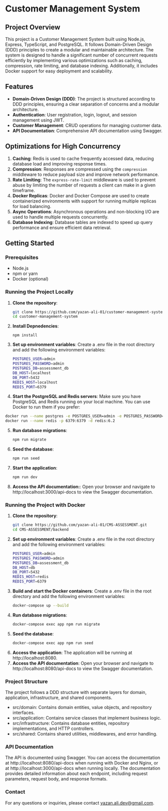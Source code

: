 # Customer Management System

## Project Overview

This project is a Customer Management System built using Node.js, Express, TypeScript, and PostgreSQL. It follows Domain-Driven Design (DDD) principles to create a modular and maintainable architecture. The system is designed to handle a significant number of concurrent requests efficiently by implementing various optimizations such as caching, compression, rate limiting, and database indexing. Additionally, it includes Docker support for easy deployment and scalability.

## Features

- **Domain-Driven Design (DDD)**: The project is structured according to DDD principles, ensuring a clear separation of concerns and a modular architecture.
- **Authentication**: User registration, login, logout, and session management using JWT.
- **Customer Management**: CRUD operations for managing customer data.
- **API Documentation**: Comprehensive API documentation using Swagger.

## Optimizations for High Concurrency

1. **Caching**: Redis is used to cache frequently accessed data, reducing database load and improving response times.
2. **Compression**: Responses are compressed using the `compression` middleware to reduce payload size and improve network performance.
3. **Rate Limiting**: The `express-rate-limit` middleware is used to prevent abuse by limiting the number of requests a client can make in a given timeframe.
4. **Docker Replicas**: Docker and Docker Compose are used to create containerized environments with support for running multiple replicas for load balancing.
5. **Async Operations**: Asynchronous operations and non-blocking I/O are used to handle multiple requests concurrently.
6. **Database Indexing**: Database tables are indexed to speed up query performance and ensure efficient data retrieval.

## Getting Started

### Prerequisites

- Node.js
- npm or yarn
- Docker (optional)

### Running the Project Locally

1. **Clone the repository**:
   ```bash
   git clone https://github.com/yazan-ali-01/customer-management-system.git
   cd customer-management-system
   ```
   
2. **Install Depnedencies**:
    ```
    npm install
    ```
3. **Set up environment variables**:
    Create a .env file in the root directory and add the following environment variables:
    ```bash
    POSTGRES_USER=admin
    POSTGRES_PASSWORD=admin
    POSTGRES_DB=assessment_db
    DB_HOST=localhost
    DB_PORT=5432
    REDIS_HOST=localhost
    REDIS_PORT=6379
    ```
4. **Start the PostgreSQL and Redis servers**:
Make sure you have PostgreSQL and Redis running on your local machine. You can use Docker to run them if you prefer:
  ```bash
  docker run --name postgres -e POSTGRES_USER=admin -e POSTGRES_PASSWORD=admin -e POSTGRES_DB=assessment_db -p 5432:5432 -d postgres:13
  docker run --name redis -p 6379:6379 -d redis:6.2
```
5. **Run database migrations**:
    ```bash
    npm run migrate
    ```
6. **Seed the database**:
    ```bash
    npm run seed
    ```
7. **Start the application**:
    ```bash
    npm run dev
    ```
8. **Access the API documentation:**:
    Open your browser and navigate to http://localhost:3000/api-docs to view the Swagger documentation.

### Running the Project with Docker

1. **Clone the repository**:
    ```bash
    git clone https://github.com/yazan-ali-01/CMS-ASSESSMENT.git
    cd CMS-ASSESSMENT/backend
    ```
2. **Set up environment variables**:
  Create a .env file in the root directory and add the following environment variables:
    ```bash
    POSTGRES_USER=admin
    POSTGRES_PASSWORD=admin
    POSTGRES_DB=assessment_db
    DB_HOST=db
    DB_PORT=5432
    REDIS_HOST=redis
    REDIS_PORT=6379
    ```
3. **Build and start the Docker containers**:
  Create a .env file in the root directory and add the following environment variables:
    ```bash
    docker-compose up --build
    ```
4. **Run database migrations**:
    ```bash
    docker-compose exec app npm run migrate
    ```
5. **Seed the database**:
    ```bash
   docker-compose exec app npm run seed
    ```
6. **Access the application**:
   The application will be running at http://localhost:8080.
7. **Access the API documentation**:
   Open your browser and navigate to http://localhost:8080/api-docs to view the Swagger documentation.

### Project Structure
The project follows a DDD structure with separate layers for domain, application, infrastructure, and shared components.
- src/domain: Contains domain entities, value objects, and repository interfaces.
- src/application: Contains service classes that implement business logic.
- src/infrastructure: Contains database entities, repository implementations, and HTTP controllers.
- src/shared: Contains shared utilities, middlewares, and error handling.

### API Documentation

The API is documented using Swagger. You can access the documentation at http://localhost:8080/api-docs when running with Docker and Nginx, or at http://localhost:3000/api-docs when running locally. The documentation provides detailed information about each endpoint, including request parameters, request body, and response formats.


### Contact
For any questions or inquiries, please contact yazan.ali.dev@gmail.com.
